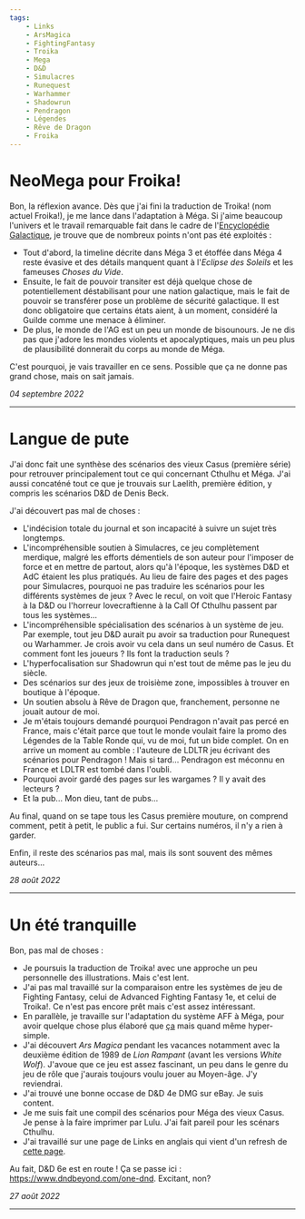 ```yaml
---
tags:
    - Links
    - ArsMagica
    - FightingFantasy
    - Troika
    - Mega
    - D&D
    - Simulacres
    - Runequest
    - Warhammer
    - Shadowrun
    - Pendragon
    - Légendes
    - Rêve de Dragon
    - Froika
---
```


# NeoMega pour Froika!

Bon, la réflexion avance. Dès que j'ai fini la traduction de Troika! (nom actuel Froika!), je me lance dans l'adaptation à Méga. Si j'aime beaucoup l'univers et le travail remarquable fait dans le cadre de l'[Encyclopédie Galactique](https://www.messagers-galactiques.com/), je trouve que de nombreux points n'ont pas été exploités :

* Tout d'abord, la timeline décrite dans Méga 3 et étoffée dans Méga 4 reste évasive et des détails manquent quant à l'*Eclipse des Soleils* et les fameuses *Choses du Vide*.
* Ensuite, le fait de pouvoir transiter est déjà quelque chose de potentiellement déstabilisant pour une nation galactique, mais le fait de pouvoir se transférer pose un problème de sécurité galactique. Il est donc obligatoire que certains états aient, à un moment, considéré la Guilde comme une menace à éliminer.
* De plus, le monde de l'AG est un peu un monde de bisounours. Je ne dis pas que j'adore les mondes violents et apocalyptiques, mais un peu plus de plausibilité donnerait du corps au monde de Méga.

C'est pourquoi, je vais travailler en ce sens. Possible que ça ne donne pas grand chose, mais on sait jamais.

_04 septembre 2022_

---

# Langue de pute

J'ai donc fait une synthèse des scénarios des vieux Casus (première série) pour retrouver principalement tout ce qui concernant Cthulhu et Méga. J'ai aussi concaténé tout ce que je trouvais sur Laelith, première édition, y compris les scénarios D&D de Denis Beck.

J'ai découvert pas mal de choses :

* L'indécision totale du journal et son incapacité à suivre un sujet très longtemps.
* L'incompréhensible soutien à Simulacres, ce jeu complètement merdique, malgré les efforts démentiels de son auteur pour l'imposer de force et en mettre de partout, alors qu'à l'époque, les systèmes D&D et AdC étaient les plus pratiqués. Au lieu de faire des pages et des pages pour Simulacres, pourquoi ne pas traduire les scénarios pour les différents systèmes de jeux ? Avec le recul, on voit que l'Heroic Fantasy à la D&D ou l'horreur lovecraftienne à la Call Of Cthulhu passent par tous les systèmes...
* L'incompréhensible spécialisation des scénarios à un système de jeu. Par exemple, tout jeu D&D aurait pu avoir sa traduction pour Runequest ou Warhammer. Je crois avoir vu cela dans un seul numéro de Casus. Et comment font les joueurs ? Ils font la traduction seuls ?
* L'hyperfocalisation sur Shadowrun qui n'est tout de même pas le jeu du siècle.
* Des scénarios sur des jeux de troisième zone, impossibles à trouver en boutique à l'époque.
* Un soutien absolu à Rêve de Dragon que, franchement, personne ne jouait autour de moi.
* Je m'étais toujours demandé pourquoi Pendragon n'avait pas percé en France, mais c'était parce que tout le monde voulait faire la promo des Légendes de la Table Ronde qui, vu de moi, fut un bide complet. On en arrive un moment au comble : l'auteure de LDLTR jeu écrivant des scénarios pour Pendragon ! Mais si tard... Pendragon est méconnu en France et LDLTR est tombé dans l'oubli.
* Pourquoi avoir gardé des pages sur les wargames ? Il y avait des lecteurs ?
* Et la pub... Mon dieu, tant de pubs...

Au final, quand on se tape tous les Casus première mouture, on comprend comment, petit à petit, le public a fui. Sur certains numéros, il n'y a rien à garder.

Enfin, il reste des scénarios pas mal, mais ils sont souvent des mêmes auteurs...

_28 août 2022_

---

# Un été tranquille

Bon, pas mal de choses :

* Je poursuis la traduction de Troika! avec une approche un peu personnelle des illustrations. Mais c'est lent.
* J'ai pas mal travaillé sur la comparaison entre les systèmes de jeu de Fighting Fantasy, celui de Advanced Fighting Fantasy 1e, et celui de Troika!. Ce n'est pas encore prêt mais c'est assez intéressant.
* En parallèle, je travaille sur l'adaptation du système AFF à Méga, pour avoir quelque chose plus élaboré que [ça](https://rouboudou.itch.io/mega) mais quand même hyper-simple.
* J'ai découvert *Ars Magica* pendant les vacances notamment avec la deuxième édition de 1989 de *Lion Rampant* (avant les versions *White Wolf*). J'avoue que ce jeu est assez fascinant, un peu dans le genre du jeu de rôle que j'aurais toujours voulu jouer au Moyen-âge.  J'y reviendrai.
* J'ai trouvé une bonne occase de D&D 4e DMG sur eBay. Je suis content.
* Je me suis fait une compil des scénarios pour Méga des vieux Casus. Je pense à la faire imprimer par Lulu. J'ai fait pareil pour les scénars Cthulhu.
* J'ai travaillé sur une page de Links en anglais qui vient d'un refresh de [cette page](https://github.com/orey/ttrpg).

Au fait, D&D 6e est en route ! Ça se passe ici : <https://www.dndbeyond.com/one-dnd>. Excitant, non?

_27 août 2022_

---
